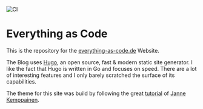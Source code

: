 ![CI](https://ci.uhtec.dev/api/v1/teams/main/pipelines/eac-blog/badge)

# Everything as Code

This is the repository for the [everything-as-code.de](http://everything-as-code.de) Website.

The Blog uses [Hugo](https://gohugo.io/), an open source, fast & modern static site generator. I like the fact that Hugo is written in Go and focuses on speed. There are a lot of interesting features and I only barely scratched the surface of its capabilities.

The theme for this site was build by following the great [tutorial](https://pakstech.com/series/blog-with-hugo/) of [Janne Kemppainen](https://twitter.com/pakstech).